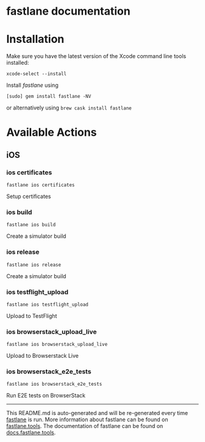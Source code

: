 fastlane documentation
================
# Installation

Make sure you have the latest version of the Xcode command line tools installed:

```
xcode-select --install
```

Install _fastlane_ using
```
[sudo] gem install fastlane -NV
```
or alternatively using `brew cask install fastlane`

# Available Actions
## iOS
### ios certificates
```
fastlane ios certificates
```
Setup certificates
### ios build
```
fastlane ios build
```
Create a simulator build
### ios release
```
fastlane ios release
```
Create a simulator build
### ios testflight_upload
```
fastlane ios testflight_upload
```
Upload to TestFlight
### ios browserstack_upload_live
```
fastlane ios browserstack_upload_live
```
Upload to Browserstack Live
### ios browserstack_e2e_tests
```
fastlane ios browserstack_e2e_tests
```
Run E2E tests on BrowserStack

----

This README.md is auto-generated and will be re-generated every time [fastlane](https://fastlane.tools) is run.
More information about fastlane can be found on [fastlane.tools](https://fastlane.tools).
The documentation of fastlane can be found on [docs.fastlane.tools](https://docs.fastlane.tools).
